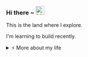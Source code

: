 ### Hi there ~ <img src="https://user-images.githubusercontent.com/1303154/88677602-1635ba80-d120-11ea-84d8-d263ba5fc3c0.gif" width="24px" alt="hi">

This is the land where I explore.

I'm learning to build recently.

<details>
<summary>⚡️ More about my life</summary>
<br />
Still figuring it out. :)
</details>
